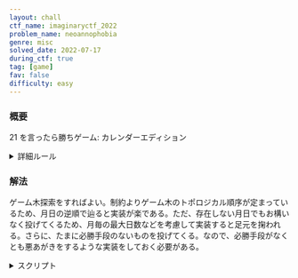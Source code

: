```yaml
---
layout: chall
ctf_name: imaginaryctf_2022
problem_name: neoannophobia
genre: misc
solved_date: 2022-07-17
during_ctf: true
tag: [game]
fav: false
difficulty: easy
---
```


### 概要

21 を言ったら勝ちゲーム: カレンダーエディション
<details><summary>詳細ルール</summary>

```txt

```

</details>


### 解法

ゲーム木探索をすればよい。制約よりゲーム木のトポロジカル順序が定まっているため、月日の逆順で辿ると実装が楽である。ただ、存在しない月日でもお構いなく投げてくるため、月毎の最大日数などを考慮して実装すると足元を掬われる。さらに、たまに必勝手段のないものを投げてくる。なので、必勝手段がなくとも悪あがきをするような実装をしておく必要がある。
<details><summary>スクリプト</summary>

```py
from collections import deque
from datetime import datetime, timedelta
from pwn import *

REMOTE_ADDR = 'neoannophobia.chal.imaginaryctf.org'
REMOTE_PORT = 1337

stream = remote(REMOTE_ADDR, REMOTE_PORT)

months = ["", "January", "February", "March", "April", "May", "June", "July", "August", "September", "October", "November", "December"]
won = set([(12, 31)])

"""
def nxt_days(month, day):
  date = datetime(2022, month, day)
  for dday in range(1, 100):
    ndate = date + timedelta(dday)
    if ndate.month != month: break
    yield (ndate.month, ndate.day)
  for dmonth in range(1, 100):
    nmonth = month + dmonth
    if 12 < nmonth: break
    try:
      datetime(2022, nmonth, day)
    except ValueError:
      continue
    yield (nmonth, day)
"""

def nxt_days(month, day):
  for dday in range(1, 100):
    nday = day + dday
    if 31 < nday: break
    yield (month, nday)
  for dmonth in range(1, 100):
    nmonth = month + dmonth
    if 12 < nmonth: break
    yield (nmonth, day)


for month in range(1, 13)[::-1]:
  for day in range(1, 31)[::-1]:
    won.add((month, day))
    for nxt in nxt_days(month, day):
      if nxt in won:
        won.remove((month, day))

print(won)

for i in range(100):
  stream.recvuntil(b"----------\n")
  print(stream.recvline())
  stream.recvuntil(b"----------\n")
  while True:
    l = stream.recvline().decode().strip()
    month_s, day_s = l.split(' ')
    month = months.index(month_s)
    day = int(day_s)
    print(f'{month} {day}')
    nxts = [nxt for nxt in nxt_days(month, day) if nxt in won]
    if len(nxts) == 0:
      print(f'[!] valid strategy not found.')
      nxts = [next(nxt_days(month, day))]
    nmonth, nday = nxts[-1]
    print(f'> {nmonth} {nday}')
    stream.sendlineafter(b'> ', f'{months[nmonth]} {nday}'.encode())
    if (nmonth, nday) == (12, 31): break


stream.interactive()
```

</details>

